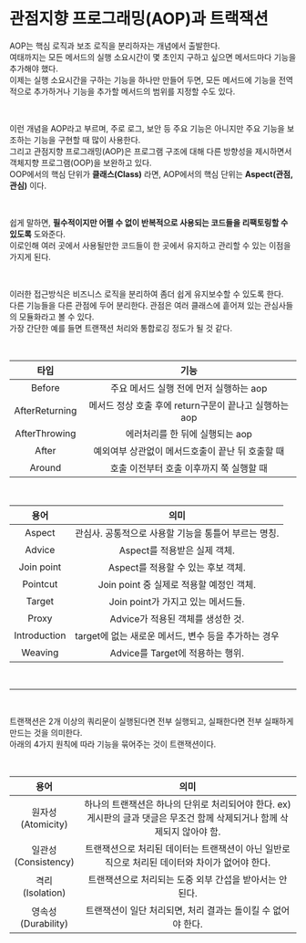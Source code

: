 # 관점지향 프로그래밍(AOP)과 트랙잭션

AOP는 핵심 로직과 보조 로직을 분리하자는 개념에서 출발한다.    
여태까지는 모든 메서드의 실행 소요시간이 몇 초인지 구하고 싶으면 메서드마다 기능을 추가해야 했다.      
이제는 실행 소요시간을 구하는 기능을 하나만 만들어 두면, 모든 메서드에 기능을 전역적으로 추가하거나 기능을 추가할 메서드의 범위를 지정할 수도 있다.

<br>

이런 개념을 AOP라고 부르며, 주로 로그, 보안 등 주요 기능은 아니지만 주요 기능을 보조하는 기능을 구현할 때 많이 사용한다.    
그리고 관점지향 프로그래밍(AOP)은 프로그램 구조에 대해 다른 방향성을 제시하면서 객체지향 프로그램(OOP)을 보완하고 있다.    
OOP에서의 핵심 단위가 **클래스(Class)** 라면, AOP에서의 핵심 단위는 **Aspect(관점,관심)** 이다. 

<br>

쉽게 말하면, **필수적이지만 어쩔 수 없이 반복적으로 사용되는 코드들을 리팩토링할 수 있도록** 도와준다.     
이로인해 여러 곳에서 사용될만한 코드들이 한 곳에서 유지하고 관리할 수 있는 이점을 가지게 된다. 

<br>

이러한 접근방식은 비즈니스 로직을 분리하여 좀더 쉽게 유지보수할 수 있도록 한다.     
다른 기능들을 다른 관점에 두어 분리한다. 관점은 여러 클래스에 흩어져 있는 관심사들의 모듈화라고 볼 수 있다.    
가장 간단한 예를 들면 트랜잭션 처리와 통합로깅 정도가 될 것 같다.

<br>

| 타입 | 기능 |
|:------:|:------------:|
| Before | 주요 메서드 실행 전에 먼저 실행하는 aop |
| AfterReturning | 메서드 정상 호출 후에 return구문이 끝나고 실행하는 aop |
| AfterThrowing | 에러처리를 한 뒤에 실행되는 aop |
| After | 예외여부 상관없이 메서드호출이 끝난 뒤 호출할 때 | 
| Around | 호출 이전부터 호출 이후까지 쭉 실행할 때 |

<br>

| 용어 | 의미 |
|:------:|:------------:|
| Aspect | 관심사. 공통적으로 사용할 기능을 통틀어 부르는 명칭. |
| Advice | Aspect를 적용받은 실제 객체. |
| Join point | Aspect를 적용할 수 있는 후보 객체. |
| Pointcut | Join point 중 실제로 적용할 예정인 객체. | 
| Target | Join point가 가지고 있는 메서드들. |
| Proxy | Advice가 적용된 객체를 생성한 것. |
| Introduction | target에 없는 새로운 메서드, 변수 등을 추가하는 경우 |
| Weaving | Advice를 Target에 적용하는 행위. |

<br><hr><br/>

트랜잭션은 2개 이상의 쿼리문이 실행된다면 전부 실행되고, 실패한다면 전부 실패하게 만드는 것을 의미한다.    
아래의 4가지 원칙에 따라 기능을 묶어주는 것이 트랜잭션이다. 

<br>

| 용어 | 의미 |
|:------:|:------------:|
| 원자성 <br> (Atomicity) | 하나의 트랜잭션은 하나의 단위로 처리되어야 한다.  ex) 게시판의 글과 댓글은 무조건 함께 삭제되거나 함께 삭제되지 않아야 함. |
| 일관성 <br> (Consistency) | 트랜잭션으로 처리된 데이터는 트랜잭션이 아닌 일반로직으로 처리된 데이터와 차이가 없어야 한다. |
| 격리 <br> (Isolation) | 트랜잭션으로 처리되는 도중 외부 간섭을 받아서는 안 된다. |
| 영속성 <br> (Durability) | 트랜잭션이 일단 처리되면, 처리 결과는 돌이킬 수 없어야 한다.  |
